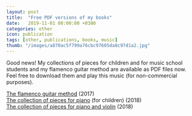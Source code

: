 ```yaml
---
layout: post
title:  "Free PDF versions of my books"
date:   2019-11-01 00:00:00 +0300
categories: other
icon: publication
tags: [other, publications, books, music]
thumb: "/images/a870ac5f799a76cbc97605da8c97d1a2.jpg"
---
```


Good news! My collections of pieces for children and for music school students and my flamenco guitar method are available as PDF files now. Feel free to download them and play this music (for non-commercial purposes).

<a href='/files/И.%20А.%20Богачев%20-%20Гитара%20Фламенко%20(2017).pdf'>The flamenco guitar method</a> (2017)<br>
<a href='/files/И.%20А.%20Богачев%20-%20Нотная%20тетрадь%20№1%20(2018).pdf'>The collection of pieces for piano</a> (for children) (2018)<br>
<a href='/files/И.%20А.%20Богачев%20-%20Нотная%20тетрадь%20№2%20(2018).pdf'>The collection of pieces for piano and violin</a> (2018)

